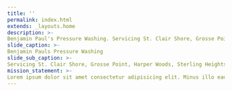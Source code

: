 ```yaml
---
title: ''
permalink: index.html
extends: _layouts.home
description: >-
Benjamin Paul's Pressure Washing. Servicing St. Clair Shore, Grosse Point,Harper Woods, Sterling Heights and More.
slide_caption: >-
Benjamin Pauls Pressure Washing
slide_sub_caption: >-
Servicing St. Clair Shore, Grosse Point, Harper Woods, Sterling Heights and More...
mission_statement: >-
Lorem ipsum dolor sit amet consectetur adipisicing elit. Minus illo eaque reprehenderit, tempora similique corporis ipsum? Expedita exercitationem inventore nihil. Ullam totam sit eum tempore quae sunt dolores, consectetur quisquam.
---
```

